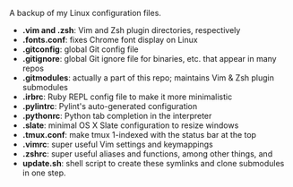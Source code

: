 A backup of my Linux configuration files.

* **.vim and .zsh**: Vim and Zsh plugin directories, respectively
* **.fonts.conf**: fixes Chrome font display on Linux
* **.gitconfig**: global Git config file
* **.gitignore**: global Git ignore file for binaries, etc. that appear in many repos
* **.gitmodules**: actually a part of this repo; maintains Vim & Zsh plugin submodules
* **.irbrc**: Ruby REPL config file to make it more minimalistic
* **.pylintrc**: Pylint's auto-generated configuration
* **.pythonrc**: Python tab completion in the interpreter
* **.slate**: minimal OS X Slate configuration to resize windows
* **.tmux.conf**: make tmux 1-indexed with the status bar at the top
* **.vimrc**: super useful Vim settings and keymappings
* **.zshrc**: super useful aliases and functions, among other things, and
* **update.sh**: shell script to create these symlinks and clone submodules in one
  step.

